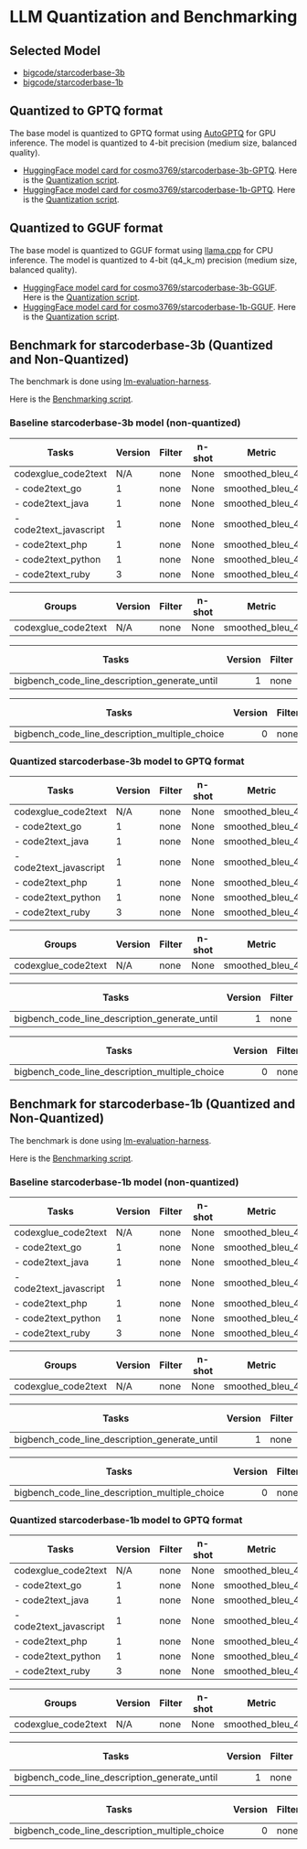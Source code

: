 # LLM Quantization and Benchmarking

## Selected Model

* [bigcode/starcoderbase-3b](https://huggingface.co/bigcode/starcoderbase-3b)
* [bigcode/starcoderbase-1b](https://huggingface.co/bigcode/starcoderbase-1b)

## Quantized to GPTQ format

The base model is quantized to GPTQ format using [AutoGPTQ](https://github.com/Significant-Gravitas/AutoGPT) for GPU inference. The model is quantized to 4-bit precision (medium size, balanced quality). 

* [HuggingFace model card for cosmo3769/starcoderbase-3b-GPTQ](https://huggingface.co/cosmo3769/starcoderbase-3b-GPTQ). Here is the [Quantization script](https://github.com/cosmo3769/Quantized-LLMs/blob/main/notebooks/quantize-starcodebase-3b-gptq.ipynb).
* [HuggingFace model card for cosmo3769/starcoderbase-1b-GPTQ](https://huggingface.co/cosmo3769/starcoderbase-1b-GPTQ). Here is the [Quantization script](https://github.com/cosmo3769/Quantized-LLMs/blob/main/notebooks/quantize-starcoderbase-1b-4bit-gptq.ipynb).

## Quantized to GGUF format

The base model is quantized to GGUF format using [llama.cpp](https://github.com/ggerganov/llama.cpp) for CPU inference. The model is quantized to 4-bit (q4_k_m) precision (medium size, balanced quality).

* [HuggingFace model card for cosmo3769/starcoderbase-3b-GGUF](https://huggingface.co/cosmo3769/starcoderbase-3b-GGUF). Here is the [Quantization script](https://github.com/cosmo3769/Quantized-LLMs/blob/main/notebooks/quantize_starcoderbase_3b_GGUF.ipynb).
* [HuggingFace model card for cosmo3769/starcoderbase-1b-GGUF](https://huggingface.co/cosmo3769/starcoderbase-1b-GGUF). Here is the [Quantization script](https://github.com/cosmo3769/Quantized-LLMs/blob/main/notebooks/quantize_starcoderbase_1b_q4_k_m_GGUF.ipynb).

## Benchmark for starcoderbase-3b (Quantized and Non-Quantized)

The benchmark is done using [lm-evaluation-harness](https://github.com/EleutherAI/lm-evaluation-harness).

Here is the [Benchmarking script](https://github.com/cosmo3769/Quantized-LLMs/blob/main/notebooks/llmbenchmark-starcodebase-3b-lm-eval-harness.ipynb).

### Baseline starcoderbase-3b model (non-quantized)

|         Tasks         |Version|Filter|n-shot|    Metric     |Value |   |Stderr|
|-----------------------|-------|------|------|---------------|-----:|---|-----:|
|codexglue_code2text    |N/A    |none  |None  |smoothed_bleu_4|1.3519|±  |0.3067|
| - code2text_go        |      1|none  |None  |smoothed_bleu_4|1.5781|±  |0.3734|
| - code2text_java      |      1|none  |None  |smoothed_bleu_4|1.2778|±  |0.1991|
| - code2text_javascript|      1|none  |None  |smoothed_bleu_4|1.1443|±  |0.1181|
| - code2text_php       |      1|none  |None  |smoothed_bleu_4|0.5171|±  |0.5171|
| - code2text_python    |      1|none  |None  |smoothed_bleu_4|2.8338|±  |1.5323|
| - code2text_ruby      |      3|none  |None  |smoothed_bleu_4|0.7601|±  |0.7601|

|      Groups       |Version|Filter|n-shot|    Metric     |Value |   |Stderr|
|-------------------|-------|------|------|---------------|-----:|---|-----:|
|codexglue_code2text|N/A    |none  |None  |smoothed_bleu_4|1.3519|±  |0.3067|

|                    Tasks                    |Version|Filter|n-shot|  Metric   |Value|   |Stderr|
|---------------------------------------------|------:|------|------|-----------|----:|---|-----:|
|bigbench_code_line_description_generate_until|      1|none  |None  |exact_match|    0|±  |     0|

|                    Tasks                     |Version|Filter|n-shot|Metric|Value|   |Stderr|
|----------------------------------------------|------:|------|------|------|----:|---|-----:|
|bigbench_code_line_description_multiple_choice|      0|none  |None  |acc   | 0.25|±  |0.0564|

### Quantized starcoderbase-3b model to GPTQ format

|         Tasks         |Version|Filter|n-shot|    Metric     |Value |   |Stderr|
|-----------------------|-------|------|------|---------------|-----:|---|-----:|
|codexglue_code2text    |N/A    |none  |None  |smoothed_bleu_4|0.9254|±  |0.2109|
| - code2text_go        |      1|none  |None  |smoothed_bleu_4|1.4702|±  |0.4813|
| - code2text_java      |      1|none  |None  |smoothed_bleu_4|0.6907|±  |0.6907|
| - code2text_javascript|      1|none  |None  |smoothed_bleu_4|0.9469|±  |0.0339|
| - code2text_php       |      1|none  |None  |smoothed_bleu_4|0.5171|±  |0.5171|
| - code2text_python    |      1|none  |None  |smoothed_bleu_4|1.1676|±  |0.2156|
| - code2text_ruby      |      3|none  |None  |smoothed_bleu_4|0.7601|±  |0.7601|

|      Groups       |Version|Filter|n-shot|    Metric     |Value |   |Stderr|
|-------------------|-------|------|------|---------------|-----:|---|-----:|
|codexglue_code2text|N/A    |none  |None  |smoothed_bleu_4|0.9254|±  |0.2109|

|                    Tasks                    |Version|Filter|n-shot|  Metric   |Value|   |Stderr|
|---------------------------------------------|------:|------|------|-----------|----:|---|-----:|
|bigbench_code_line_description_generate_until|      1|none  |None  |exact_match|    0|±  |     0|

|                    Tasks                     |Version|Filter|n-shot|Metric|Value|   |Stderr|
|----------------------------------------------|------:|------|------|------|----:|---|-----:|
|bigbench_code_line_description_multiple_choice|      0|none  |None  |acc   |  0.1|±  |   0.1|

## Benchmark for starcoderbase-1b (Quantized and Non-Quantized)

The benchmark is done using [lm-evaluation-harness](https://github.com/EleutherAI/lm-evaluation-harness).

Here is the [Benchmarking script](https://github.com/cosmo3769/Quantized-LLMs/blob/main/notebooks/llmbenchmark-starcoderbase-1b-lm-eval-harness.ipynb).

### Baseline starcoderbase-1b model (non-quantized)

|         Tasks         |Version|Filter|n-shot|    Metric     |Value |   |Stderr|
|-----------------------|-------|------|------|---------------|-----:|---|-----:|
|codexglue_code2text    |N/A    |none  |None  |smoothed_bleu_4|0.8767|±  |0.0592|
| - code2text_go        |      1|none  |None  |smoothed_bleu_4|1.0054|±  |0.0983|
| - code2text_java      |      1|none  |None  |smoothed_bleu_4|1.2158|±  |0.1657|
| - code2text_javascript|      1|none  |None  |smoothed_bleu_4|0.8560|±  |0.0429|
| - code2text_php       |      1|none  |None  |smoothed_bleu_4|0.9879|±  |0.0887|
| - code2text_python    |      1|none  |None  |smoothed_bleu_4|1.1950|±  |0.2819|
| - code2text_ruby      |      3|none  |None  |smoothed_bleu_4|0.0000|±  |0.0000|

|      Groups       |Version|Filter|n-shot|    Metric     |Value |   |Stderr|
|-------------------|-------|------|------|---------------|-----:|---|-----:|
|codexglue_code2text|N/A    |none  |None  |smoothed_bleu_4|0.8767|±  |0.0592|

|                    Tasks                    |Version|Filter|n-shot|  Metric   |Value|   |Stderr|
|---------------------------------------------|------:|------|------|-----------|----:|---|-----:|
|bigbench_code_line_description_generate_until|      1|none  |None  |exact_match|    0|±  |     0|

|                    Tasks                     |Version|Filter|n-shot|Metric|Value|   |Stderr|
|----------------------------------------------|------:|------|------|------|----:|---|-----:|
|bigbench_code_line_description_multiple_choice|      0|none  |None  |acc   | 0.15|±  |0.0465|

### Quantized starcoderbase-1b model to GPTQ format

|         Tasks         |Version|Filter|n-shot|    Metric     |Value |   |Stderr|
|-----------------------|-------|------|------|---------------|-----:|---|-----:|
|codexglue_code2text    |N/A    |none  |None  |smoothed_bleu_4|0.7959|±  |0.2180|
| - code2text_go        |      1|none  |None  |smoothed_bleu_4|0.9280|±  |0.0291|
| - code2text_java      |      1|none  |None  |smoothed_bleu_4|1.2112|±  |0.1703|
| - code2text_javascript|      1|none  |None  |smoothed_bleu_4|0.8848|±  |0.0391|
| - code2text_php       |      1|none  |None  |smoothed_bleu_4|0.6055|±  |0.6055|
| - code2text_python    |      1|none  |None  |smoothed_bleu_4|1.1460|±  |1.1460|
| - code2text_ruby      |      3|none  |None  |smoothed_bleu_4|0.0000|±  |0.0000|

|      Groups       |Version|Filter|n-shot|    Metric     |Value |   |Stderr|
|-------------------|-------|------|------|---------------|-----:|---|-----:|
|codexglue_code2text|N/A    |none  |None  |smoothed_bleu_4|0.7959|±  | 0.218|

|                    Tasks                    |Version|Filter|n-shot|  Metric   |Value|   |Stderr|
|---------------------------------------------|------:|------|------|-----------|----:|---|-----:|
|bigbench_code_line_description_generate_until|      1|none  |None  |exact_match|    0|±  |     0|

|                    Tasks                     |Version|Filter|n-shot|Metric|Value |   |Stderr|
|----------------------------------------------|------:|------|------|------|-----:|---|-----:|
|bigbench_code_line_description_multiple_choice|      0|none  |None  |acc   |0.1333|±  |0.0443|
